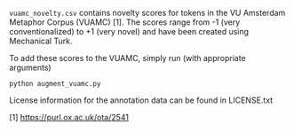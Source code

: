 `vuamc_novelty.csv` contains novelty scores for tokens in the VU Amsterdam Metaphor Corpus (VUAMC) [1]. The scores range from -1 (very conventionalized) to +1 (very novel) and have been created using Mechanical Turk.

To add these scores to the VUAMC, simply run (with appropriate arguments)
    
    python augment_vuamc.py

License information for the annotation data can be found in LICENSE.txt

[1] https://purl.ox.ac.uk/ota/2541
